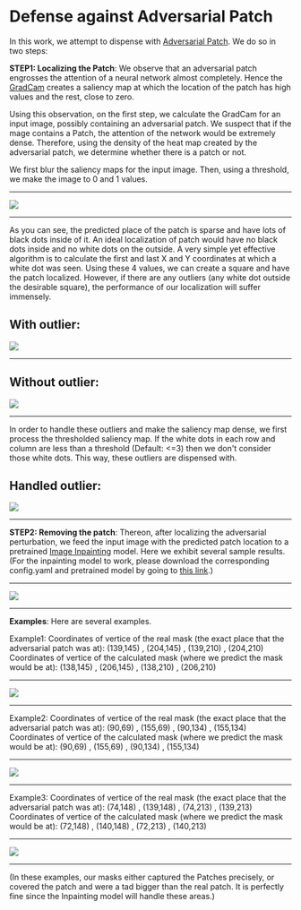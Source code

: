 # Defense against Adversarial Patch

In this work, we attempt to dispense with [Adversarial Patch](https://arxiv.org/pdf/1712.09665.pdf). We do so in two steps:

**STEP1: Localizing the Patch**: We observe that an adversarial patch engrosses the attention of a neural network almost completely. Hence the [GradCam](https://arxiv.org/pdf/1610.02391.pdf) creates a saliency map at which the location of the patch has high values and the rest, close to zero.

Using this observation, on the first step, we calculate the GradCam for an input image, possibly containing an adversarial patch. We suspect that if the mage contains a Patch, the attention of the network would be extremely dense. Therefore, using the density of the heat map created by the adversarial patch, we determine whether there is a patch or not.

We first blur the saliency maps for the input image. Then, using a threshold, we make the image to 0 and 1 values. 

---

![](./auxiliary_images/0_1_With_and_Without_Patch.png)

---

As you can see, the predicted place of the patch is sparse and have lots of black dots inside of it. An ideal localization of patch would have no black dots inside and no white dots on the outside. A very simple yet effective algorithm is to calculate the first and last X and Y coordinates at which a white dot was seen. Using these 4 values, we can create a square and have the patch localized. However, if there are any outliers (any white dot outside the desirable square), the performance of our localization will suffer immensely.

**With outlier**:
---

![](./auxiliary_images/outlier.png)

---

**Without outlier**:
---

![](./auxiliary_images/no_outlier.png)

---

In order to handle these outliers and make the saliency map dense, we first process the thresholded saliency map. If the white dots in each row and column are less than a threshold (Default: <=3) then we don't consider those white dots. This way, these outliers are dispensed with.

**Handled outlier**:
---

![](./auxiliary_images/outlier_handled.png)

---

**STEP2: Removing the patch**:
Thereon, after localizing the adversarial perturbation, we feed the input image with the predicted patch location to a pretrained [Image Inpainting](https://github.com/daa233/generative-inpainting-pytorch) model. Here we exhibit several sample results. (For the inpainting model to work, please download the corresponding config.yaml and pretrained model by going to [this link](https://github.com/daa233/generative-inpainting-pytorch).)

---

![](./auxiliary_images/outlier_handled.png)

---

**Examples**:
Here are several examples.

Example1:
Coordinates of vertice of the real mask (the exact place that the adversarial patch was at):
(139,145) , (204,145) , (139,210) , (204,210)
Coordinates of vertice of the calculated mask (where we predict the mask would be at):
(138,145) , (206,145) , (138,210) , (206,210)

---

![](./Results/Example1.png)

---

Example2:
Coordinates of vertice of the real mask (the exact place that the adversarial patch was at):
(90,69) , (155,69) , (90,134) , (155,134)
Coordinates of vertice of the calculated mask (where we predict the mask would be at):
(90,69) , (155,69) , (90,134) , (155,134)

---

![](./Results/Example2.png)

---

Example3:
Coordinates of vertice of the real mask (the exact place that the adversarial patch was at):
(74,148) , (139,148) , (74,213) , (139,213)
Coordinates of vertice of the calculated mask (where we predict the mask would be at):
(72,148) , (140,148) , (72,213) , (140,213)

---

![](./Results/Example3.png)

---

(In these examples, our masks either captured the Patches precisely, or covered the patch and were a tad bigger than the real patch. It is perfectly fine since the Inpainting model will handle these areas.)
